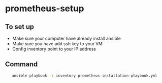 # prometheus-setup
## To set up 
* Make sure your computer have already install ansible
* Make sure you have add ssh key to your VM
* Config inventory point to your IP address
## Command
```sh
   ansible-playbook -i inventory prometheus-installation-playbook.yml
   ```
